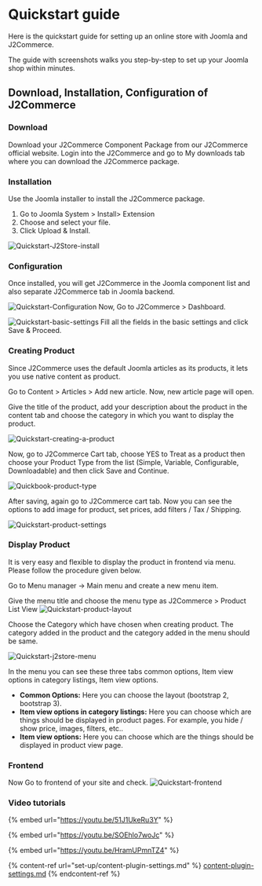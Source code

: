 # Quickstart guide

Here is the quickstart guide for setting up an online store with Joomla and J2Commerce.

The guide with screenshots walks you step-by-step to set up your Joomla shop within minutes.

## Download, Installation, Configuration of J2Commerce <a href="#download-installation-configuration-of-j2store" id="download-installation-configuration-of-j2store"></a>

### Download <a href="#download" id="download"></a>

Download your J2Commerce Component Package from our J2Commerce official website. Login into the J2Commerce and go to My downloads tab where you can download the J2Commerce package.

### Installation <a href="#installation" id="installation"></a>

Use the Joomla installer to install the J2Commerce package.

1. Go to Joomla System > Install> Extension
2. Choose and select your file.
3. Click Upload & Install.

![Quickstart-J2Store-install](https://raw.githubusercontent.com/j2store/doc-images/master/quick-start/Quickstart-guide/Quickstart-j2store-install.png)

### Configuration <a href="#configuration" id="configuration"></a>

Once installed, you will get J2Commerce in the Joomla component list and also separate J2Commerce tab in Joomla backend.

![Quickstart-Configuration](.gitbook/assets/Quickstart-J2Store-component2.webp) Now, Go to J2Commerce > Dashboard.

![Quickstart-basic-settings](https://raw.githubusercontent.com/j2store/doc-images/master/quick-start/Quickstart-guide/Quickstart-basic-setttings.png) Fill all the fields in the basic settings and click Save & Proceed.

### Creating Product <a href="#creating-product" id="creating-product"></a>

Since J2Commerce uses the default Joomla articles as its products, it lets you use native content as product.

Go to Content > Articles > Add new article. Now, new article page will open.

Give the title of the product, add your description about the product in the content tab and choose the category in which you want to display the product.

![Quickstart-creating-a-product](<.gitbook/assets/simple content2.webp>)

Now, go to J2Commerce Cart tab, choose YES to Treat as a product then choose your Product Type from the list (Simple, Variable, Configurable, Downloadable) and then click Save and Continue.

![Quickbook-product-type](<.gitbook/assets/Quickstart-new product2.webp>)

After saving, again go to J2Commerce cart tab. Now you can see the options to add image for product, set prices, add filters / Tax / Shipping.

![Quickstart-product-settings](https://raw.githubusercontent.com/j2store/doc-images/master/quick-start/Quickstart-guide/Quickstart-product-setting.png)

### Display Product <a href="#display-product" id="display-product"></a>

It is very easy and flexible to display the product in frontend via menu. Please follow the procedure given below.

Go to Menu manager -> Main menu and create a new menu item.

Give the menu title and choose the menu type as J2Commerce > Product List View ![Quickstart-product-layout](https://raw.githubusercontent.com/j2store/doc-images/master/quick-start/Quickstart-guide/Quickstart-product-layout.png)

Choose the Category which have chosen when creating product. The category added in the product and the category added in the menu should be same.

![Quickstart-j2store-menu](https://raw.githubusercontent.com/j2store/doc-images/master/quick-start/Quickstart-guide/Quickstart-j2store-menu.png)

In the menu you can see these three tabs common options, Item view options in category listings, Item view options.

* **Common Options:** Here you can choose the layout (bootstrap 2, bootstrap 3).
* **Item view options in category listings:** Here you can choose which are things should be displayed in product pages. For example, you hide / show price, images, filters, etc..
* **Item view options:** Here you can choose which are the things should be displayed in product view page.

### Frontend <a href="#frontend" id="frontend"></a>

Now Go to frontend of your site and check. ![Quickstart-frontend](https://raw.githubusercontent.com/j2store/doc-images/master/quick-start/Quickstart-guide/Quickstart-guide.png)

### Video tutorials <a href="#video-tutorials" id="video-tutorials"></a>

{% embed url="https://youtu.be/51J1UkeRu3Y" %}

{% embed url="https://youtu.be/SOEhlo7woJc" %}

{% embed url="https://youtu.be/HramUPmnTZ4" %}

{% content-ref url="set-up/content-plugin-settings.md" %}
[content-plugin-settings.md](set-up/content-plugin-settings.md)
{% endcontent-ref %}
